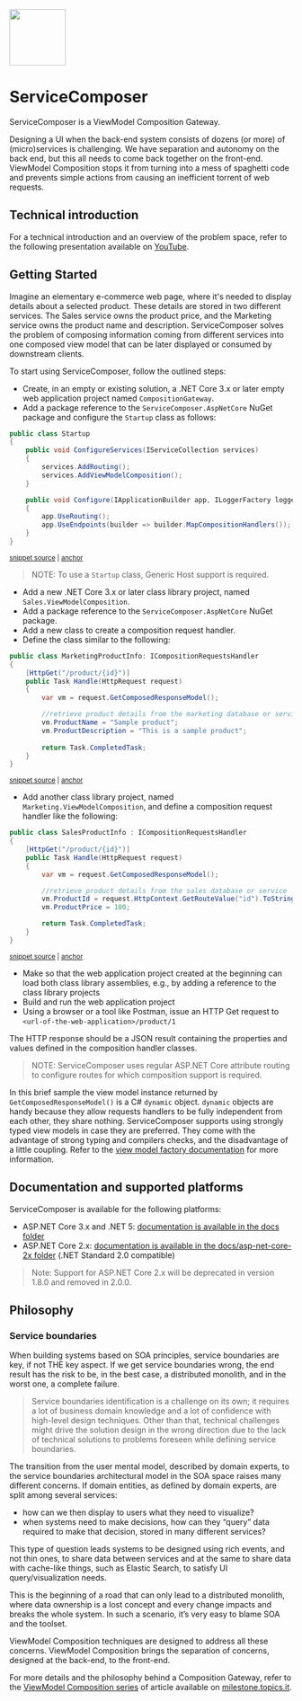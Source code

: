 <!--
GENERATED FILE - DO NOT EDIT
This file was generated by [MarkdownSnippets](https://github.com/SimonCropp/MarkdownSnippets).
Source File: /README.source.md
To change this file edit the source file and then run MarkdownSnippets.
-->

<img src="assets/ServiceComposer.png" width="100" />

# ServiceComposer

ServiceComposer is a ViewModel Composition Gateway.

Designing a UI when the back-end system consists of dozens (or more) of (micro)services is challenging. We have separation and autonomy on the back end, but this all needs to come back together on the front-end. ViewModel Composition stops it from turning into a mess of spaghetti code and prevents simple actions from causing an inefficient torrent of web requests.

## Technical introduction

For a technical introduction and an overview of the problem space, refer to the following presentation available on [YouTube](https://www.youtube.com/watch?v=AxWGAiIg7_0).

## Getting Started

Imagine an elementary e-commerce web page, where it's needed to display details about a selected product. These details are stored in two different services. The Sales service owns the product price, and the Marketing service owns the product name and description. ServiceComposer solves the problem of composing information coming from different services into one composed view model that can be later displayed or consumed by downstream clients.

To start using ServiceComposer, follow the outlined steps:

- Create, in an empty or existing solution, a .NET Core 3.x or later empty web application project named `CompositionGateway`.
- Add a package reference to the `ServiceComposer.AspNetCore` NuGet package and configure the `Startup` class as follows:

<!-- snippet: net-core-3x-sample-startup -->
<a id='snippet-net-core-3x-sample-startup'></a>
```cs
public class Startup
{
    public void ConfigureServices(IServiceCollection services)
    {
        services.AddRouting();
        services.AddViewModelComposition();
    }

    public void Configure(IApplicationBuilder app, ILoggerFactory loggerFactory)
    {
        app.UseRouting();
        app.UseEndpoints(builder => builder.MapCompositionHandlers());
    }
}
```
<sup><a href='/src/Snippets.NetCore3x/BasicUsage/Startup.cs#L8-L23' title='Snippet source file'>snippet source</a> | <a href='#snippet-net-core-3x-sample-startup' title='Start of snippet'>anchor</a></sup>
<!-- endSnippet -->

> NOTE: To use a `Startup` class, Generic Host support is required.

- Add a new .NET Core 3.x or later class library project, named `Sales.ViewModelComposition`.
- Add a package reference to the `ServiceComposer.AspNetCore` NuGet package.
- Add a new class to create a composition request handler.
- Define the class similar to the following:

<!-- snippet: net-core-3x-basic-usage-marketing-handler -->
<a id='snippet-net-core-3x-basic-usage-marketing-handler'></a>
```cs
public class MarketingProductInfo: ICompositionRequestsHandler
{
    [HttpGet("/product/{id}")]
    public Task Handle(HttpRequest request)
    {
        var vm = request.GetComposedResponseModel();

        //retrieve product details from the marketing database or service
        vm.ProductName = "Sample product";
        vm.ProductDescription = "This is a sample product";
        
        return Task.CompletedTask;
    }
}
```
<sup><a href='/src/Snippets.NetCore3x/BasicUsage/MarketingProductInfo.cs#L8-L23' title='Snippet source file'>snippet source</a> | <a href='#snippet-net-core-3x-basic-usage-marketing-handler' title='Start of snippet'>anchor</a></sup>
<!-- endSnippet -->

- Add another class library project, named `Marketing.ViewModelComposition`, and define a composition request handler like the following:

<!-- snippet: net-core-3x-basic-usage-sales-handler -->
<a id='snippet-net-core-3x-basic-usage-sales-handler'></a>
```cs
public class SalesProductInfo : ICompositionRequestsHandler
{
    [HttpGet("/product/{id}")]
    public Task Handle(HttpRequest request)
    {
        var vm = request.GetComposedResponseModel();

        //retrieve product details from the sales database or service
        vm.ProductId = request.HttpContext.GetRouteValue("id").ToString();
        vm.ProductPrice = 100;

        return Task.CompletedTask;
    }
}
```
<sup><a href='/src/Snippets.NetCore3x/BasicUsage/SalesProductInfo.cs#L9-L24' title='Snippet source file'>snippet source</a> | <a href='#snippet-net-core-3x-basic-usage-sales-handler' title='Start of snippet'>anchor</a></sup>
<!-- endSnippet -->

- Make so that the web application project created at the beginning can load both class library assemblies, e.g., by adding a reference to the class library projects
- Build and run the web application project
- Using a browser or a tool like Postman, issue an HTTP Get request to `<url-of-the-web-application>/product/1`

The HTTP response should be a JSON result containing the properties and values defined in the composition handler classes.

> NOTE: ServiceComposer uses regular ASP.NET Core attribute routing to configure routes for which composition support is required.

In this brief sample the view model instance returned by `GetComposedResponseModel()` is a C# `dynamic` object. `dynamic` objects are handy because they allow requests handlers to be fully independent from each other, they share nothing. ServiceComposer supports using strongly typed view models in case they are preferred. They come with the advantage of strong typing and compilers checks, and the disadvantage of a little coupling. Refer to the [view model factory documentation](docs/view-model-factory) for more information.

## Documentation and supported platforms

ServiceComposer is available for the following platforms:

- ASP.NET Core 3.x and .NET 5: [documentation is available in the docs folder](docs)
- ASP.NET Core 2.x: [documentation is available in the docs/asp-net-core-2x folder](docs/asp-net-core-2x) (.NET Standard 2.0 compatible)

> Note: Support for ASP.NET Core 2.x will be deprecated in version 1.8.0 and removed in 2.0.0.

## Philosophy

### Service boundaries

When building systems based on SOA principles, service boundaries are key, if not THE key aspect. If we get service boundaries wrong, the end result has the risk to be, in the best case, a distributed monolith, and in the worst one, a complete failure.

> Service boundaries identification is a challenge on its own; it requires a lot of business domain knowledge and a lot of confidence with high-level design techniques. Other than that, technical challenges might drive the solution design in the wrong direction due to the lack of technical solutions to problems foreseen while defining service boundaries.

The transition from the user mental model, described by domain experts, to the service boundaries architectural model in the SOA space raises many different concerns. If domain entities, as defined by domain experts, are split among several services:

- how can we then display to users what they need to visualize?
- when systems need to make decisions, how can they “query” data required to make that decision, stored in many different services?

This type of question leads systems to be designed using rich events, and not thin ones, to share data between services and at the same to share data with cache-like things, such as Elastic Search, to satisfy UI query/visualization needs.

This is the beginning of a road that can only lead to a distributed monolith, where data ownership is a lost concept and every change impacts and breaks the whole system. In such a scenario, it’s very easy to blame SOA and the toolset.

ViewModel Composition techniques are designed to address all these concerns. ViewModel Composition brings the separation of concerns, designed at the back-end, to the front-end.

For more details and the philosophy behind a Composition Gateway, refer to the [ViewModel Composition series](https://milestone.topics.it/categories/view-model-composition) of article available on [milestone.topics.it](https://milestone.topics.it/).

